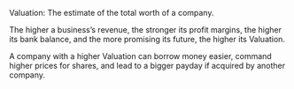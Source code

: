 
Valuation: The estimate of the total worth of a company.

The higher a business’s revenue, the stronger its profit margins, the higher its bank balance, and the more promising its future, the higher its Valuation.

A company with a higher Valuation can borrow money easier, command higher prices for shares, and lead to a bigger payday if acquired by another company.
